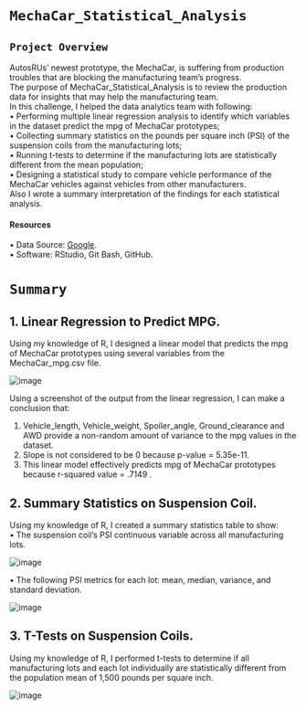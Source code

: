 # `MechaCar_Statistical_Analysis `


 ## `Project Overview ` <br/>
AutosRUs’ newest prototype, the MechaCar, is suffering from production troubles that are blocking the manufacturing team’s progress. <br/>
The purpose of MechaCar_Statistical_Analysis is to review the production data for insights that may help the manufacturing team. <br/>
In this challenge, I helped the data analytics team with following: <br/>
•	Performing multiple linear regression analysis to identify which variables in the dataset predict the mpg of MechaCar prototypes; <br/>
•	Collecting summary statistics on the pounds per square inch (PSI) of the suspension coils from the manufacturing lots; <br/>
•	Running t-tests to determine if the manufacturing lots are statistically different from the mean population; <br/>
•	Designing a statistical study to compare vehicle performance of the MechaCar vehicles against vehicles from other manufacturers. <br/>
Also I wrote a summary interpretation of the findings for each statistical analysis.  <br/>
#### Resources <br/>
• Data Source: [Google](https://www.google.com/). <br/> 
•	Software: RStudio, Git Bash, GitHub. <br/>

# `Summary ` <br/>
## 1.  Linear Regression to Predict MPG. 
Using my knowledge of R, I designed a linear model that predicts the mpg of MechaCar prototypes using several variables from the MechaCar_mpg.csv file.

![image](https://user-images.githubusercontent.com/110998103/202864132-c786c443-3ec8-4ec1-97b5-2f2b9367361e.png)

Using a screenshot of the output from the linear regression, I can make a conclusion that: <br/>
1.	Vehicle_length, Vehicle_weight, Spoiler_angle, Ground_clearance and AWD  provide a non-random amount of variance to the mpg values in the dataset. <br/>
2.	 Slope is not considered to be 0 because p-value = 5.35e-11. <br/>
3. 	This linear model effectively predicts mpg of MechaCar prototypes because r-squared value = .7149 . <br/>


## 2. Summary Statistics on Suspension Coil. <br/>
Using my knowledge of R, I created a summary statistics table to show: <br/>
•	The suspension coil’s PSI continuous variable across all manufacturing lots. <br/>

![image](https://user-images.githubusercontent.com/110998103/202864818-61e523c9-d3c7-4ea8-b6f7-87c7a5334266.png)


•	The following PSI metrics for each lot: mean, median, variance, and standard deviation. <br/>


![image](https://user-images.githubusercontent.com/110998103/202865144-944ab65f-dd29-4ea2-a337-3b8eace4e2ea.png)


## 3. T-Tests on Suspension Coils.
Using my knowledge of R, I performed t-tests to determine if all manufacturing lots and each lot individually are statistically different from the population mean of 1,500 pounds per square inch. <br/>

![image](https://user-images.githubusercontent.com/110998103/202871025-a5962346-d29d-4a01-be0b-295b34970690.png)
